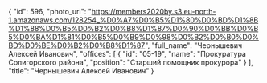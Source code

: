 {
    "id": 596,
    "photo_url": "https://members2020by.s3.eu-north-1.amazonaws.com/128254_%D0%A7%D0%B5%D1%80%D0%BD%D1%8B%D1%88%D0%B5%D0%B2%D0%B8%D1%87%D0%90%D0%BB%D0%B5%D0%BA%D1%81%D0%B5%D0%B9%D0%98%D0%B2%D0%B0%D0%BD%D0%BE%D0%B2%D0%B8%D1%87",
    "full_name": "Чернышевич Алексей Иванович",
    "offices": [
        {
            "id": "05-19",
            "name": "Прокуратура Солигорского района",
            "position": "Старший помощник прокурора"
        }
    ],
    "title": "Чернышевич Алексей Иванович"
}
